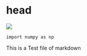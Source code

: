 # head

![](http://latex.codecogs.com/gif.latex?\\e=mc^{2})
```
import numpy as np
```

This is a Test file of markdown

